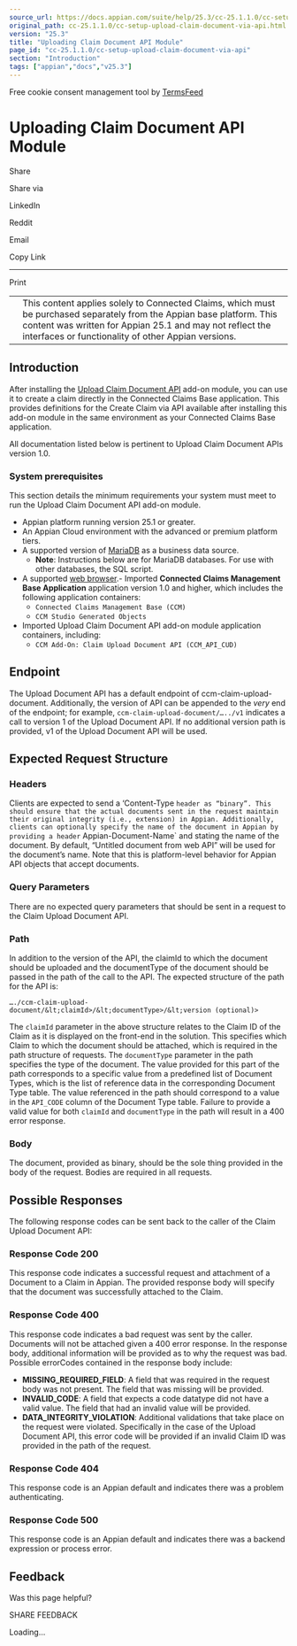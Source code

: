 ```yaml
---
source_url: https://docs.appian.com/suite/help/25.3/cc-25.1.1.0/cc-setup-upload-claim-document-via-api.html
original_path: cc-25.1.1.0/cc-setup-upload-claim-document-via-api.html
version: "25.3"
title: "Uploading Claim Document API Module"
page_id: "cc-25.1.1.0/cc-setup-upload-claim-document-via-api"
section: "Introduction"
tags: ["appian","docs","v25.3"]
---
```



Free cookie consent management tool by [TermsFeed](https://www.termsfeed.com/)

# Uploading Claim Document API Module

Share

Share via

LinkedIn

Reddit

Email

Copy Link

* * *

Print

<table><tbody><tr><td><i class="fa fa-check-square-o" aria-hidden="true"></i></td><td>This content applies solely to Connected Claims, which must be purchased separately from the Appian base platform. This content was written for Appian 25.1 and may not reflect the interfaces or functionality of other Appian versions.</td></tr></tbody></table>

## Introduction

After installing the [Upload Claim Document API](cc-install-upload-claim-doc-api.html) add-on module, you can use it to create a claim directly in the Connected Claims Base application. This provides definitions for the Create Claim via API available after installing this add-on module in the same environment as your Connected Claims Base application.

All documentation listed below is pertinent to Upload Claim Document APIs version 1.0.

### System prerequisites

This section details the minimum requirements your system must meet to run the Upload Claim Document API add-on module.

-   Appian platform running version 25.1 or greater.
-   An Appian Cloud environment with the advanced or premium platform tiers.
-   A supported version of [MariaDB](../System_Requirements.html#databases) as a business data source.
    -   **Note**: Instructions below are for MariaDB databases. For use with other databases, the SQL script.
-   A supported [web browser](../System_Requirements.html#web-browsers).- Imported **Connected Claims Management Base Application** application version 1.0 and higher, which includes the following application containers:
    -   `Connected Claims Management Base (CCM)`
    -   `CCM Studio Generated Objects`
-   Imported Upload Claim Document API add-on module application containers, including:
    -   `CCM Add-On: Claim Upload Document API (CCM_API_CUD)`

## Endpoint

The Upload Document API has a default endpoint of ccm-claim-upload-document. Additionally, the version of API can be appended to the _very_ end of the endpoint; for example, `ccm-claim-upload-document/…../v1` indicates a call to version 1 of the Upload Document API. If no additional version path is provided, v1 of the Upload Document API will be used.

## Expected Request Structure

### Headers

Clients are expected to send a ‘Content-Type `header as “binary”. This should ensure that the actual documents sent in the request maintain their original integrity (i.e., extension) in Appian. Additionally, clients can optionally specify the name of the document in Appian by providing a header` Appian-Document-Name\` and stating the name of the document. By default, “Untitled document from web API” will be used for the document’s name. Note that this is platform-level behavior for Appian API objects that accept documents.

### Query Parameters

There are no expected query parameters that should be sent in a request to the Claim Upload Document API.

### Path

In addition to the version of the API, the claimId to which the document should be uploaded and the documentType of the document should be passed in the path of the call to the API. The expected structure of the path for the API is:

`…./ccm-claim-upload-document/&lt;claimId>/&lt;documentType>/&lt;version (optional)>`

The `claimId` parameter in the above structure relates to the Claim ID of the Claim as it is displayed on the front-end in the solution. This specifies which Claim to which the document should be attached, which is required in the path structure of requests. The `documentType` parameter in the path specifies the type of the document. The value provided for this part of the path corresponds to a specific value from a predefined list of Document Types, which is the list of reference data in the corresponding Document Type table. The value referenced in the path should correspond to a value in the `API_CODE` column of the Document Type table. Failure to provide a valid value for both `claimId` and `documentType` in the path will result in a 400 error response.

### Body

The document, provided as binary, should be the sole thing provided in the body of the request. Bodies are required in all requests.

## Possible Responses

The following response codes can be sent back to the caller of the Claim Upload Document API:

### Response Code 200

This response code indicates a successful request and attachment of a Document to a Claim in Appian. The provided response body will specify that the document was successfully attached to the Claim.

### Response Code 400

This response code indicates a bad request was sent by the caller. Documents will not be attached given a 400 error response. In the response body, additional information will be provided as to why the request was bad. Possible errorCodes contained in the response body include:

-   **MISSING\_REQUIRED\_FIELD**: A field that was required in the request body was not present. The field that was missing will be provided.
-   **INVALID\_CODE**: A field that expects a code datatype did not have a valid value. The field that had an invalid value will be provided.
-   **DATA\_INTEGRITY\_VIOLATION**: Additional validations that take place on the request were violated. Specifically in the case of the Upload Document API, this error code will be provided if an invalid Claim ID was provided in the path of the request.

### Response Code 404

This response code is an Appian default and indicates there was a problem authenticating.

### Response Code 500

This response code is an Appian default and indicates there was a backend expression or process error.

## Feedback

Was this page helpful?

SHARE FEEDBACK

Loading...